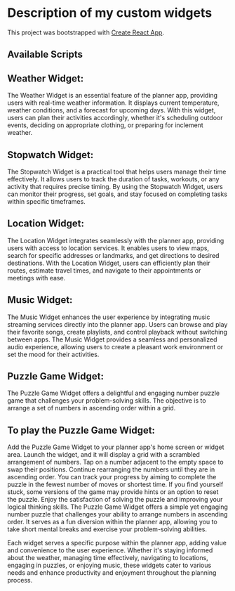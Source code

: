 # Description of my custom widgets

This project was bootstrapped with [Create React App](https://github.com/facebook/create-react-app).

## Available Scripts

## Weather Widget:
The Weather Widget is an essential feature of the planner app, providing users with real-time weather information. It displays current temperature, weather conditions, and a forecast for upcoming days. With this widget, users can plan their activities accordingly, whether it's scheduling outdoor events, deciding on appropriate clothing, or preparing for inclement weather.

## Stopwatch Widget: 
The Stopwatch Widget is a practical tool that helps users manage their time effectively. It allows users to track the duration of tasks, workouts, or any activity that requires precise timing. By using the Stopwatch Widget, users can monitor their progress, set goals, and stay focused on completing tasks within specific timeframes.

## Location Widget: 
The Location Widget integrates seamlessly with the planner app, providing users with access to location services. It enables users to view maps, search for specific addresses or landmarks, and get directions to desired destinations. With the Location Widget, users can efficiently plan their routes, estimate travel times, and navigate to their appointments or meetings with ease.

## Music Widget:
The Music Widget enhances the user experience by integrating music streaming services directly into the planner app. Users can browse and play their favorite songs, create playlists, and control playback without switching between apps. The Music Widget provides a seamless and personalized audio experience, allowing users to create a pleasant work environment or set the mood for their activities.

## Puzzle Game Widget: 
The Puzzle Game Widget offers a delightful and engaging number puzzle game that challenges your problem-solving skills. The objective is to arrange a set of numbers in ascending order within a grid.

## To play the Puzzle Game Widget:
Add the Puzzle Game Widget to your planner app's home screen or widget area.
Launch the widget, and it will display a grid with a scrambled arrangement of numbers.
Tap on a number adjacent to the empty space to swap their positions. Continue rearranging the numbers until they are in ascending order.
You can track your progress by aiming to complete the puzzle in the fewest number of moves or shortest time.
If you find yourself stuck, some versions of the game may provide hints or an option to reset the puzzle.
Enjoy the satisfaction of solving the puzzle and improving your logical thinking skills.
The Puzzle Game Widget offers a simple yet engaging number puzzle that challenges your ability to arrange numbers in ascending order. It serves as a fun diversion within the planner app, allowing you to take short mental breaks and exercise your problem-solving abilities.

Each widget serves a specific purpose within the planner app, adding value and convenience to the user experience. Whether it's staying informed about the weather, managing time effectively, navigating to locations, engaging in puzzles, or enjoying music, these widgets cater to various needs and enhance productivity and enjoyment throughout the planning process.
